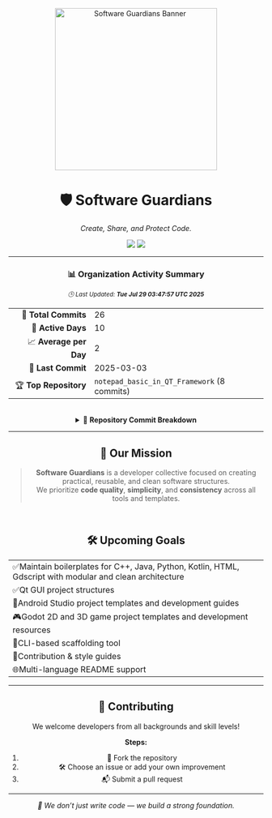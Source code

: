 <p align="center">
  <img src="../software-guardians-banner.jpg" alt="Software Guardians Banner" width="320"/>
</p>

<h1 align="center">🛡️ Software Guardians</h1>
<p align="center"><em>Create, Share, and Protect Code.</em></p>

<p align="center">
  <img src="https://img.shields.io/github/last-commit/Software-Guardians/.github?color=purple&label=Last%20Update&style=for-the-badge"/>
  <img src="https://img.shields.io/github/commit-activity/m/Software-Guardians/.github?color=green&label=Activity&style=for-the-badge"/>
</p>

<hr/>

<div align="center">

### 📊 Organization Activity Summary  
<sub><i>🕒 Last Updated: <b>Tue Jul 29 03:47:57 UTC 2025</b></i></sub>

<table>
  <tr><td align="right">🔢 <b>Total Commits</b></td><td>26</td></tr>
  <tr><td align="right">📅 <b>Active Days</b></td><td>10</td></tr>
  <tr><td align="right">📈 <b>Average per Day</b></td><td>2</td></tr>
  <tr><td align="right">🧾 <b>Last Commit</b></td><td>2025-03-03</td></tr>
  <tr><td align="right">🏆 <b>Top Repository</b></td><td><code>notepad_basic_in_QT_Framework</code> (8 commits)</td></tr>
</table>

</div>

<br/>

<details>
<summary align="center">📁 <strong>Repository Commit Breakdown</strong></summary>

<br/>
<div align="center">

<table>
  <tr>
    <th align="left">📂 Repository</th>
    <th align="center">🔢 Commits</th>
  </tr>  <tr><td><code>notepad_basic_in_QT_Framework</code></td><td align="center">8</td></tr>
  <tr><td><code>Godot-Third-Person-Controller-First-Template</code></td><td align="center">2</td></tr>
  <tr><td><code>CalculatorAppinAndroidwithKotlin</code></td><td align="center">6</td></tr>
  <tr><td><code>FoodDeliveryAppKotlinAssignment</code></td><td align="center">6</td></tr>
  <tr><td><code>ZihinDefteriApp</code></td><td align="center">4</td></tr>
</table>

</div>
<br/>
</details>

<hr/>

<div align="center">

## 🎯 Our Mission

> <strong>Software Guardians</strong> is a developer collective focused on creating  
> practical, reusable, and clean software structures.  
> We prioritize **code quality**, **simplicity**, and **consistency** across all tools and templates.

</div>

<br/>

<div align="center">

## 🛠️ Upcoming Goals

<table>
        <tr><td><span class="emoji">✅</span>Maintain boilerplates for C++, Java, Python, Kotlin, HTML, Gdscript with modular and clean architecture</td></tr>
        <tr><td><span class="emoji">✅</span>Qt GUI project structures</td></tr>
        <tr><td><span class="emoji">📱</span>Android Studio project templates and development guides</td></tr>
        <tr><td><span class="emoji">🎮</span>Godot 2D and 3D game project templates and development resources</td></tr>
        <tr><td><span class="emoji">🔧</span>CLI-based scaffolding tool</td></tr>
        <tr><td><span class="emoji">📐</span>Contribution & style guides</td></tr>
        <tr><td><span class="emoji">🌐</span>Multi-language README support</td></tr>
</table>

</div>

<hr/>

<div align="center">

## 🤝 Contributing

We welcome developers from all backgrounds and skill levels!

**Steps:**
1. 🍴 Fork the repository  
2. 🛠️ Choose an issue or add your own improvement  
3. 📬 Submit a pull request

</div>

---

<p align="center"><i>🧱 We don’t just write code — we build a strong foundation.</i></p>
